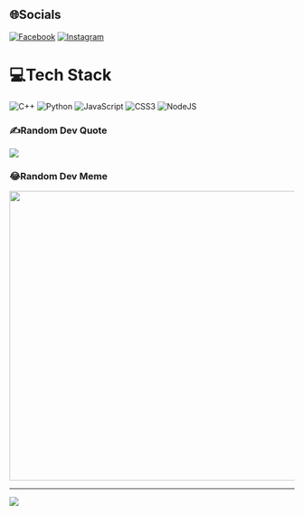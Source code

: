 
## 🌐Socials
[![Facebook](https://img.shields.io/badge/Facebook-%231877F2.svg?logo=Facebook&logoColor=white)](https://facebook.com/https://www.facebook.com/karry.chuong.1602/) [![Instagram](https://img.shields.io/badge/Instagram-%23E4405F.svg?logo=Instagram&logoColor=white)](https://instagram.com/https://www.instagram.com/karrychuong/) 

# 💻Tech Stack
![C++](https://img.shields.io/badge/c++-%2300599C.svg?style=flat&logo=c%2B%2B&logoColor=white) ![Python](https://img.shields.io/badge/python-3670A0?style=flat&logo=python&logoColor=ffdd54) ![JavaScript](https://img.shields.io/badge/javascript-%23323330.svg?style=flat&logo=javascript&logoColor=%23F7DF1E) ![CSS3](https://img.shields.io/badge/css3-%231572B6.svg?style=flat&logo=css3&logoColor=white) ![NodeJS](https://img.shields.io/badge/node.js-6DA55F?style=flat&logo=node.js&logoColor=white)

### ✍️Random Dev Quote
![](https://quotes-github-readme.vercel.app/api?type=horizontal&theme=radical)

### 😂Random Dev Meme
<img src="https://random-memer.herokuapp.com/" width="512px"/>

---
[![](https://visitcount.itsvg.in/api?id=KarryChuong&icon=0&color=0)](https://visitcount.itsvg.in)
